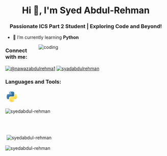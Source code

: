 <h1 align="center">Hi 👋, I'm Syed Abdul-Rehman</h1>
<h3 align="center">Passionate ICS Part 2 Student | Exploring Code and Beyond!</h3>

- 🌱 I’m currently learning **Python**
<img align="right" alt="coding" width="400" src="https://encrypted-tbn0.gstatic.com/images?q=tbn:ANd9GcTjkLrZaX7aAADl3PxjCoT9FMvKYVLVIybg7w&s">

<h3 align="left">Connect with me:</h3>
<p align="left">
<a href="https://www.hackerrank.com/@nawazabdulrehma1" target="blank"><img align="center" src="https://raw.githubusercontent.com/rahuldkjain/github-profile-readme-generator/master/src/images/icons/Social/hackerrank.svg" alt="@nawazabdulrehma1" height="30" width="40" /></a>
<a href="https://www.leetcode.com/syadabdulrehman" target="blank"><img align="center" src="https://raw.githubusercontent.com/rahuldkjain/github-profile-readme-generator/master/src/images/icons/Social/leet-code.svg" alt="syadabdulrehman" height="30" width="40" /></a>
</p>

<h3 align="left">Languages and Tools:</h3>
<p align="left"> <a href="https://www.python.org" target="_blank" rel="noreferrer"> <img src="https://raw.githubusercontent.com/devicons/devicon/master/icons/python/python-original.svg" alt="python" width="40" height="40"/> </a> </p>
<p><img align="left" src="https://github-readme-stats.vercel.app/api/top-langs?username=syedabdul-rehman&show_icons=true&locale=en&layout=compact&theme=dark" alt="syedabdul-rehman" /><br><br><br><br></p>

<p>&nbsp;<img align="center" src="https://github-readme-stats.vercel.app/api?username=syedabdul-rehman&show_icons=true&locale=en&theme=dark" alt="syedabdul-rehman" /></p>

<img align="center" src="https://github-readme-streak-stats.herokuapp.com/?user=syedabdul-rehman&theme=dark" alt="syedabdul-rehman" />


